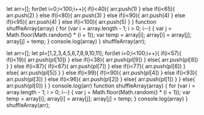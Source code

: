 let arr=[];
for(let i=0;i<100;i++){
    if(i<40){
        arr.push(1)
    }
    else if(i<65){
         arr.push(2)
    }
    else if(i<80){
         arr.push(3)
    }
    else if(i<90){
         arr.push(4)
    }
    else if(i<95){
         arr.push(4)
    }
    else if(i<100){
         arr.push(5)
    }
}
function shuffleArray(array) {
    for (var i = array.length - 1; i > 0; i--) {
        var j = Math.floor(Math.random() * (i + 1));
        var temp = array[i];
        array[i] = array[j];
        array[j] = temp;
    }
    console.log(array)
}
shuffleArray(arr);



<!-- For Pl -->
let arr=[];
let pl=[1,2,3,4,5,6,7,8,9,10,11];
for(let i=0;i<100;i++){
    if(i<57){
        if(i<19){
            arr.push(pl[10])
        }
        else if(i<38){
            arr.push(pl[9])
        }
        else{
            arr.push(pl[8])
        }
    }
   else if(i<87){
        if(i<67){
            arr.push(pl[7])
        }
        else if(i<77){
            arr.push(pl[6])
        }
        else{
            arr.push(pl[5])
        }
    }
    else if(i<99){
        if(i<90){
            arr.push(pl[4])
        }
        else if(i<93){
            arr.push(pl[3])
        }
        else if(i<96){
            arr.push(pl[2])
        }
        else{
            arr.push(pl[1])
        }
    }
    else{
        arr.push(pl[0])
    }
}
console.log(arr)
function shuffleArray(array) {
    for (var i = array.length - 1; i > 0; i--) {
        var j = Math.floor(Math.random() * (i + 1));
        var temp = array[i];
        array[i] = array[j];
        array[j] = temp;
    }
    console.log(array)
}
shuffleArray(arr);